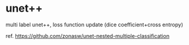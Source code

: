 # unet++
multi label unet++, loss function update (dice coefficient+cross entropy)

ref. https://github.com/zonasw/unet-nested-multiple-classification
